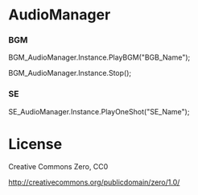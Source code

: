 # AudioManager

### BGM
BGM_AudioManager.Instance.PlayBGM("BGB_Name");

BGM_AudioManager.Instance.Stop();

### SE

SE_AudioManager.Instance.PlayOneShot("SE_Name");

# License
Creative Commons Zero, CC0

http://creativecommons.org/publicdomain/zero/1.0/

